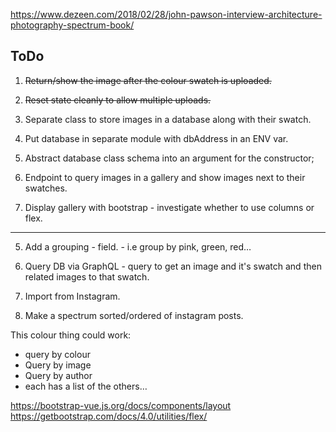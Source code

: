 
https://www.dezeen.com/2018/02/28/john-pawson-interview-architecture-photography-spectrum-book/

## ToDo
1. ~~Return/show the image after the colour swatch is uploaded.~~

2. ~~Reset state cleanly to allow multiple uploads.~~

3. Separate class to store images in a database along with their swatch.

4. Put database in separate module with dbAddress in an ENV var.

4. Abstract database class schema into an argument for the constructor;

5. Endpoint to query images in a gallery and show images next to their swatches.

5. Display gallery with bootstrap - investigate whether to use columns or flex.


 * * *

5. Add a grouping - field. - i.e group by pink, green, red…

6. Query DB via GraphQL - query to get an image and it's swatch and then related images to that swatch.

7. Import from Instagram.

8. Make a spectrum sorted/ordered of instagram posts.

This colour thing could work:
 - query by colour
 - Query by image
 - Query by author
 - each has a list of the others…


https://bootstrap-vue.js.org/docs/components/layout
https://getbootstrap.com/docs/4.0/utilities/flex/
